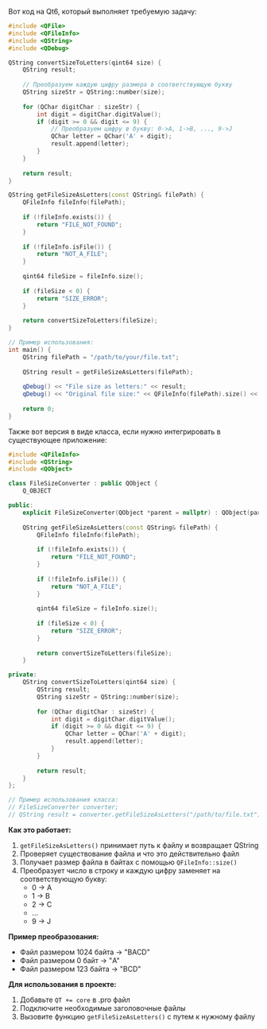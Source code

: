 Вот код на Qt6, который выполняет требуемую задачу:

```cpp
#include <QFile>
#include <QFileInfo>
#include <QString>
#include <QDebug>

QString convertSizeToLetters(qint64 size) {
    QString result;
    
    // Преобразуем каждую цифру размера в соответствующую букву
    QString sizeStr = QString::number(size);
    
    for (QChar digitChar : sizeStr) {
        int digit = digitChar.digitValue();
        if (digit >= 0 && digit <= 9) {
            // Преобразуем цифру в букву: 0->A, 1->B, ..., 9->J
            QChar letter = QChar('A' + digit);
            result.append(letter);
        }
    }
    
    return result;
}

QString getFileSizeAsLetters(const QString& filePath) {
    QFileInfo fileInfo(filePath);
    
    if (!fileInfo.exists()) {
        return "FILE_NOT_FOUND";
    }
    
    if (!fileInfo.isFile()) {
        return "NOT_A_FILE";
    }
    
    qint64 fileSize = fileInfo.size();
    
    if (fileSize < 0) {
        return "SIZE_ERROR";
    }
    
    return convertSizeToLetters(fileSize);
}

// Пример использования:
int main() {
    QString filePath = "/path/to/your/file.txt";
    
    QString result = getFileSizeAsLetters(filePath);
    
    qDebug() << "File size as letters:" << result;
    qDebug() << "Original file size:" << QFileInfo(filePath).size() << "bytes";
    
    return 0;
}
```

Также вот версия в виде класса, если нужно интегрировать в существующее приложение:

```cpp
#include <QFileInfo>
#include <QString>
#include <QObject>

class FileSizeConverter : public QObject {
    Q_OBJECT

public:
    explicit FileSizeConverter(QObject *parent = nullptr) : QObject(parent) {}
    
    QString getFileSizeAsLetters(const QString& filePath) {
        QFileInfo fileInfo(filePath);
        
        if (!fileInfo.exists()) {
            return "FILE_NOT_FOUND";
        }
        
        if (!fileInfo.isFile()) {
            return "NOT_A_FILE";
        }
        
        qint64 fileSize = fileInfo.size();
        
        if (fileSize < 0) {
            return "SIZE_ERROR";
        }
        
        return convertSizeToLetters(fileSize);
    }

private:
    QString convertSizeToLetters(qint64 size) {
        QString result;
        QString sizeStr = QString::number(size);
        
        for (QChar digitChar : sizeStr) {
            int digit = digitChar.digitValue();
            if (digit >= 0 && digit <= 9) {
                QChar letter = QChar('A' + digit);
                result.append(letter);
            }
        }
        
        return result;
    }
};

// Пример использования класса:
// FileSizeConverter converter;
// QString result = converter.getFileSizeAsLetters("/path/to/file.txt");
```

**Как это работает:**

1. `getFileSizeAsLetters()` принимает путь к файлу и возвращает QString
2. Проверяет существование файла и что это действительно файл
3. Получает размер файла в байтах с помощью `QFileInfo::size()`
4. Преобразует число в строку и каждую цифру заменяет на соответствующую букву:
   - 0 → A
   - 1 → B
   - 2 → C
   - ...
   - 9 → J

**Пример преобразования:**
- Файл размером 1024 байта → "BACD"
- Файл размером 0 байт → "A"
- Файл размером 123 байта → "BCD"

**Для использования в проекте:**
1. Добавьте `QT += core` в .pro файл
2. Подключите необходимые заголовочные файлы
3. Вызовите функцию `getFileSizeAsLetters()` с путем к нужному файлу

